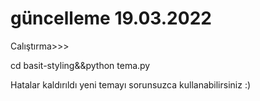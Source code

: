 # güncelleme 19.03.2022
Calıştırma>>>

cd basit-styling&&python tema.py

Hatalar kaldırıldı
yeni temayı sorunsuzca
kullanabilirsiniz :) 
